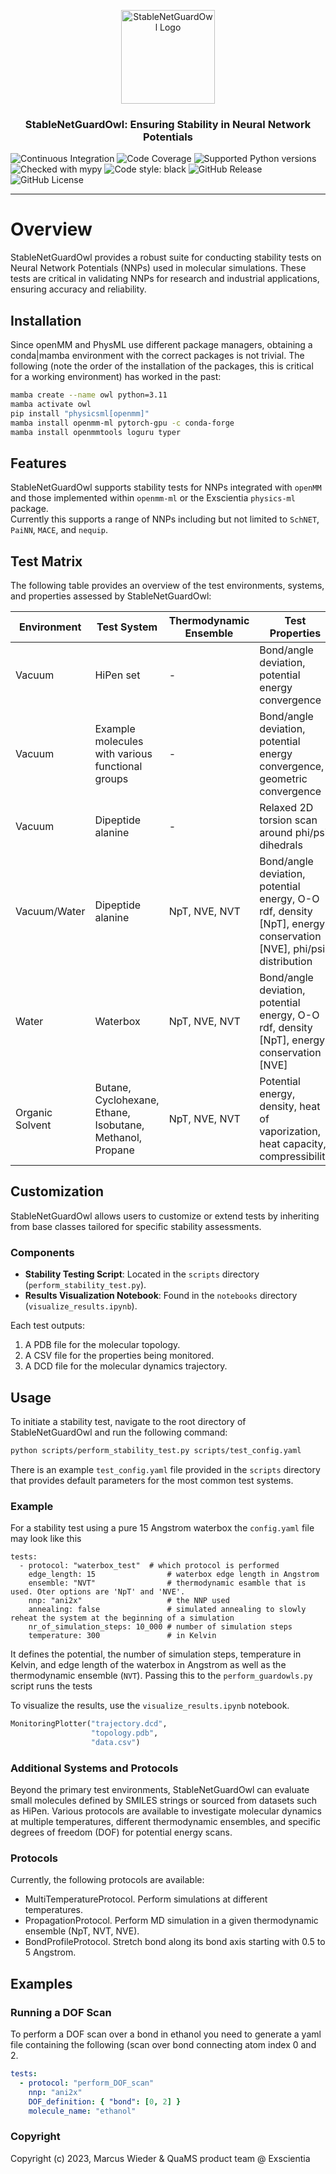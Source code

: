 <p align="center">
  <img src="https://github.com/Exscientia/StableNetGuardOwl/assets/31651017/6e72dbdd-3fae-4463-bde3-bbaf54b459a7" alt="StableNetGuardOwl Logo" width="150">
  <h3 align="center">StableNetGuardOwl: Ensuring Stability in Neural Network Potentials</h3>
</p>
<p align="center">

[//]: # (Badges)
![Continuous Integration](https://github.com/Exscientia/StableNetGuardOwl/actions/workflows/CI.yaml/badge.svg?branch=main)
![Code Coverage](https://codecov.io/gh/Exscientia/StableNetGuardOwl/branch/main/graph/badge.svg)
![Supported Python versions](https://img.shields.io/badge/python-%5E3.10-blue.svg)
![Checked with mypy](https://img.shields.io/badge/mypy-checked-blue)
![Code style: black](https://img.shields.io/badge/code%20style-black-000000.svg)
![GitHub Release](https://badgen.net/github/release/Exscientia/StableNetGuardOwl)
![GitHub License](https://img.shields.io/github/license/Exscientia/StableNetGuardOwl?color=green)
</p>

---

# Overview

StableNetGuardOwl provides a robust suite for conducting stability tests on Neural Network Potentials (NNPs) used in molecular simulations. These tests are critical in validating NNPs for research and industrial applications, ensuring accuracy and reliability.


## Installation

Since openMM and PhysML use different package managers, obtaining a conda|mamba environment with the correct packages is not trivial.
The following (note the order of the installation of the packages, this is critical for a working environment) has worked in the past:
```bash
mamba create --name owl python=3.11
mamba activate owl
pip install "physicsml[openmm]"
mamba install openmm-ml pytorch-gpu -c conda-forge
mamba install openmmtools loguru typer
```
## Features

StableNetGuardOwl supports stability tests for NNPs integrated with `openMM` and those implemented within `openmm-ml` or the Exscientia `physics-ml` package.  
Currently this supports a range of NNPs including but not limited to `SchNET`, `PaiNN`, `MACE`, and `nequip`.

## Test Matrix

The following table provides an overview of the test environments, systems, and properties assessed by StableNetGuardOwl:


| Environment     | Test System                                              | Thermodynamic Ensemble | Test Properties                                                                                    |
|-----------------|----------------------------------------------------------|------------------------|---------------------------------------------------------------------------------------------------|
| Vacuum          | HiPen set                                                | -                      | Bond/angle deviation, potential energy convergence                                                |
| Vacuum          | Example molecules with various functional groups         | -                      | Bond/angle deviation, potential energy convergence, geometric convergence                        |
| Vacuum          | Dipeptide alanine                                        | -                      | Relaxed 2D torsion scan around phi/psi dihedrals                                                 |
| Vacuum/Water    | Dipeptide alanine                                        | NpT, NVE, NVT          | Bond/angle deviation, potential energy, O-O rdf, density [NpT], energy conservation [NVE], phi/psi distribution |
| Water           | Waterbox                                                 | NpT, NVE, NVT          | Bond/angle deviation, potential energy, O-O rdf, density [NpT], energy conservation [NVE]         |
| Organic Solvent | Butane, Cyclohexane, Ethane, Isobutane, Methanol, Propane | NpT, NVE, NVT         | Potential energy, density, heat of vaporization, heat capacity, compressibility                   |

## Customization

StableNetGuardOwl allows users to customize or extend tests by inheriting from base classes tailored for specific stability assessments.

### Components

- **Stability Testing Script**: Located in the `scripts` directory (`perform_stability_test.py`).
- **Results Visualization Notebook**: Found in the `notebooks` directory (`visualize_results.ipynb`).


Each test outputs:
1. A PDB file for the molecular topology.
2. A CSV file for the properties being monitored.
3. A DCD file for the molecular dynamics trajectory.

## Usage

To initiate a stability test, navigate to the root directory of StableNetGuardOwl and run the following command:

```bash
python scripts/perform_stability_test.py scripts/test_config.yaml
```
There is an example `test_config.yaml` file provided in the `scripts` directory that provides default parameters for the most common test systems.

### Example
For a stability test using a pure 15 Angstrom waterbox the `config.yaml` file may look like this
```
tests:
  - protocol: "waterbox_test"  # which protocol is performed
    edge_length: 15                # waterbox edge length in Angstrom
    ensemble: "NVT"                # thermodynamic esamble that is used. Oter options are 'NpT' and 'NVE'.
    nnp: "ani2x"                   # the NNP used
    annealing: false               # simulated annealing to slowly reheat the system at the beginning of a simulation
    nr_of_simulation_steps: 10_000 # number of simulation steps
    temperature: 300               # in Kelvin
```
It defines the potential, the number of simulation steps, temperature in Kelvin, and edge length of the waterbox in Angstrom as well as the thermodynamic ensemble (`NVT`). Passing this to the `perform_guardowls.py` script runs the tests

To visualize the results, use the `visualize_results.ipynb` notebook.

```python
MonitoringPlotter("trajectory.dcd", 
                  "topology.pdb", 
                  "data.csv")
```

### Additional Systems and Protocols
Beyond the primary test environments, StableNetGuardOwl can evaluate small molecules defined by SMILES strings or sourced from datasets such as HiPen. Various protocols are available to investigate molecular dynamics at multiple temperatures, different thermodynamic ensembles, and specific degrees of freedom (DOF) for potential energy scans.


### Protocols
Currently, the following protocols are available:

- MultiTemperatureProtocol. Perform simulations at different temperatures.
- PropagationProtocol. Perform MD simulation in a given thermodynamic ensemble (NpT, NVT, NVE).
- BondProfileProtocol. Stretch bond along its bond axis starting with 0.5 to 5 Angstrom.

## Examples
### Running a DOF Scan
To perform a DOF scan over a bond in ethanol you need to generate a yaml file containing the following (scan over bond connecting atom index 0 and 2. 

```yaml
tests:
  - protocol: "perform_DOF_scan"
    nnp: "ani2x"
    DOF_definition: { "bond": [0, 2] }
    molecule_name: "ethanol"
```


### Copyright

Copyright (c) 2023, Marcus Wieder & QuaMS product team @ Exscientia


